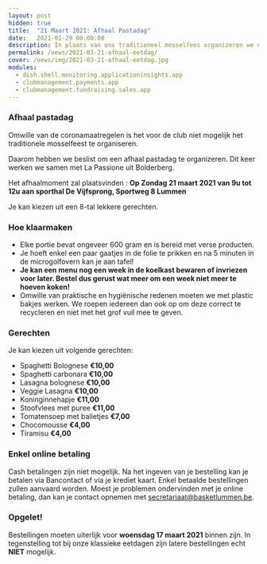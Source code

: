 ```yaml
---
layout: post
hidden: true
title:  "21 Maart 2021: Afhaal Pastadag"
date:   2021-01-29 00:00:00
description: In plaats van ons traditioneel mosselfees organizeren we ditmaal een, corona-proof, pastadag op 21 Maart 2021
permalink: /news/2021-03-21-afhaal-eetdag/
cover: /news/img/2021-03-21-afhaal-eetdag.jpg
modules:
  - dish.shell.monitoring.applicationinsights.app
  - clubmanagement.payments.app
  - clubmanagement.fundraising.sales.app
---
```


### Afhaal pastadag

Omwille van de coronamaatregelen is het voor de club niet mogelijk het traditionele mosselfeest te organiseren. 

Daarom hebben we beslist om een afhaal pastadag te organizeren. Dit keer werken we samen met La Passione uit Bolderberg.

Het afhaalmoment zal plaatsvinden : **Op Zondag 21 maart 2021 van 9u tot 12u aan sporthal De Vijfsprong, Sportweg 8 Lummen**

Je kan kiezen uit een 8-tal lekkere gerechten.

### Hoe klaarmaken

- Elke portie bevat ongeveer 600 gram en is bereid met verse producten.
- Je hoeft enkel een paar gaatjes in de folie te prikken en na 5 minuten in de microgolfovern kan je aan tafel!
- **Je kan een menu nog een week in de koelkast bewaren of invriezen voor later. Bestel dus gerust wat meer om een week niet meer te hoeven koken!**
- Omwille van praktische en hygiënische redenen moeten we met plastic bakjes werken. We roepen iedereen dan ook op om deze correct te recycleren en niet met het grof vuil mee te geven.

### Gerechten

Je kan kiezen uit volgende gerechten:

- Spaghetti Bolognese **€10,00**
- Spaghetti carbonara **€10,00**
- Lasagna bolognese **€10,00**
- Veggie Lasagna **€10,00**
- Koninginnehapje **€11,00**
- Stoofvlees met puree **€11,00**
- Tomatensoep met balletjes **€7,00**
- Chocomousse **€4,00**
- Tiramisu **€4,00**

### Enkel online betaling

Cash betalingen zijn niet mogelijk. Na het ingeven van je bestelling kan je betalen via Bancontact of via je krediet kaart. Enkel betaalde bestellingen zullen aanvaard worden. Moest je problemen ondervinden met je online betaling, dan kan je contact opnemen met [secretariaat@basketlummen.be](mailto://secretariaat@basketlummen.be).

### Opgelet!

Bestellingen moeten uiterlijk voor **woensdag 17 maart 2021** binnen zijn. In tegenstelling tot bij onze klassieke eetdagen zijn latere bestellingen echt **NIET** mogelijk.

<clubmgmt-purchase-order-wizard sale-id="2360899d-110e-4c0a-9b4e-bedd524786f4"></clubmgmt-purchase-order-wizard>

<template id="clubmgmt-purchase-order-form-template">
  <form class="responsive-form">
    <fieldset>
      <legend>Plaats je bestelling</legend>
    </fieldset>
  </form>
</template>

<template id="clubmgmt-purchase-order-sale-open-template">
    <table>
      <tbody>
        <tr>
          <td><label for="given-name">Voornaam</label></td>
          <td><input type="text" id="given-name" name="given-name" placeholder="Vul je voornaam in..." required></input></td>
        </tr>
        <tr>
          <td><label for="family-name">Familienaam</label></td>
          <td><input type="text" id="family-name" name="family-name" placeholder="Vul je familienaam in..." required></input></td>
        </tr>
        <tr>
          <td><label for="email">Email</label></td>
          <td><input type="text" id="email" name="email" placeholder="Vul je email in..."></input></td>
        </tr>
		    <tr>
          <td><label for="telephone">Telefoon</label></td>
          <td><input type="text" id="telephone" name="telephone" placeholder="Vul je telefoon in..."></input></td>
        </tr>
      </tbody>
      <tbody id="offers"></tbody>
      <tbody>    
        <tr class="total-row">
          <td><label>Te betalen</label></td>
          <td><label id="price">€ 0</label></td>
        </tr>   
      </tbody>      
      <tbody>
        <tr>
          <td style="vertical-align: top"><label for="comment">Opmerking</label></td>
          <td><textarea id="comment" name="comment" rows="4" style="width: initial" placeholder="Ga je bij iemand leveren? Noteer het dan hier."></textarea></td>
        </tr> 
      </tbody>
      <tbody> 
        <tr>
          <td><label for="sendConfirmation">Stuur me een bevestiging</label></td>
          <td><input type="checkbox" id="sendConfirmation" name="sendConfirmation" checked></input> (vereist email)</td>
        </tr>  
      </tbody>
      <tbody id="delivery-types" style="display: none"></tbody>
      <tbody id="delivery-slots" style="display: none"></tbody>
      <tbody id="delivery-location" style="display: none"></tbody>
      <tbody>
        <tr>
          <td><label for="submit"></label></td>
          <td><submit-button>Doorgaan naar betalen</submit-button></td>
        </tr>
      </tbody>        
    </table>
</template>

<template id="clubmgmt-purchase-order-sale-pending-template">
    <table>
      <tr>
        <td><label>Registratie gaat pas open op <span class="sale-from"></span></label></td>
      </tr>
    </table>
</template>

<template id="clubmgmt-purchase-order-sale-over-template">
    <table>
      <tr>
        <td><label>Registratie is afgelopen</label></td>
      </tr>
    </table>
</template>

<template id="clubmgmt-purchase-order-offer-template">
    <tr>
        <td class="label-holder"><label></label></td>
        <td class="input-holder"></td>
    </tr>
</template>

<template id="clubmgmt-purchase-order-offer-collection-name-template">
    <tr>
        <td></td>
        <td><label class="collection-name"></label></td>
    </tr>
</template>

<template id="clubmgmt-purchase-order-offer-label-template">
    <label></label>
</template>

<template id="clubmgmt-purchase-order-offer-input-number-template">
    <input type="number" placeholder="0" min="0" />
</template>

<template id="clubmgmt-purchase-order-offer-input-toggle-template">
    <input />
</template>

<template id="clubmgmt-purchase-order-offer-input-dropdown-template">
    <select />
</template>

<template id="clubmgmt-purchase-order-offer-horizontal-container-template">
    <div class="horizontal-container"></span>
</template>

<template id="clubmgmt-purchase-order-offer-option-label-template">
    <span class="option-label"></span>
</template>

<template id="clubmgmt-purchase-order-delivery-types-template">
    <tr>
        <td><label>Levering</label></td>
        <td><select id="delivery-types-selector" name="delivery-types-selector"></select></td>
    </tr>
</template>

<template id="clubmgmt-purchase-order-delivery-slot-template">
    <tr>
        <td></td>
        <td><input type="radio" name="delivery"></input> <span class="slot-from"></span> tot <span class="slot-to"></span></td>
    </tr>
</template>

<template id="clubmgmt-purchase-order-delivery-location-template">
    <tr>
      <td><label for="addressLine1">Adres Lijn 1</label></td>
      <td><input type="text" id="addressLine1" name="addressLine1" placeholder="Vul je adres in..." required></input></td>
    </tr>
    <tr>
      <td><label for="addressLine2">Adres Lijn 2</label></td>
      <td><input type="text" id="addressLine2" name="addressLine2" placeholder="Vul je adres in..."></input></td>
    </tr>
    <tr>
      <td><label for="postcode">Postcode</label></td>
      <td><input type="text" id="zipCode" name="zipCode" value="3560" disabled required></input></td>
    </tr>
    <tr>
      <td><label for="city">Stad</label></td>
      <td><input type="text" id="city" name="city" value="Lummen" disabled required></input></td>
    </tr>
    <tr>
      <td><label for="stateProvince">Provincie</label></td>
      <td><input type="text" id="stateProvince" name="stateProvince" value="Limburg" disabled required></input></td>
    </tr>
    <tr>
      <td><label for="country">Land</label></td>
      <td><input type="text" id="country" name="country" value="België" disabled required></input></td>
    </tr>
</template>

<template id="clubmgmt-purchase-order-confirmation-template">
  <form class="responsive-form">
    <fieldset>
      <legend>Bedankt voor je bestelling!</legend>
      <table>
        <tr>
          <td colspan="2" class="align-left">
              We verwelkomen je op zondag 21 maart 2021 aan de sporthal van Lummen tussen 9u en 12u om je bestelling af te halen.
              Je kan je bestelling <a class="pdf-link" href="/order/confirmation/">hier</a> afdrukken.
          </td>
        </tr>
        <tr>
          <td colspan="2" class="align-left">
            <button id="new">Nog een bestelling plaatsen</button>
          </td>
        </tr>
      </table>
    </fieldset>
  </form>
</template>

<template id="clubmgmt-purchase-order-error-report-template">
  <form class="responsive-form">
    <fieldset>
      <legend>Er is iets fout gegaan!</legend>
      <table>
        <tr>
          <td colspan="2" class="align-left error-message">
          </td>
        </tr>
        <tr>
          <td colspan="2" class="align-left">
            <button id="new">Opnieuw een bestelling plaatsen</button>
          </td>
        </tr>
      </table>
    </fieldset>
  </form>
</template>

<!-- payment step -->

<template id="clubmgmt-purchase-order-payment-template">

  <form class="responsive-form" id="orderPayment">
    <fieldset>
      <legend>Kies een betaal methode</legend>
      <payment-method-selector id="paymentMethodSelector">
      </payment-method-selector>
      <submit-button>Betalen</submit-button>
    </fieldset>
  </form>
  
</template>